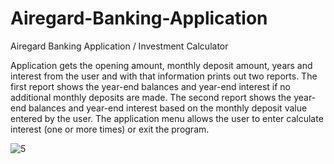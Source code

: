 # Airegard-Banking-Application
Airegard Banking Application / Investment Calculator

Application gets the opening amount, monthly deposit amount, years and interest from the user and with that information prints out two reports. The first report shows the year-end balances and year-end interest if no additional monthly deposits are made. The second report shows the year-end balances and year-end interest based on the monthly deposit value entered by the user. The application menu allows the user to enter calculate interest (one or more times) or exit the program. 

![5](https://user-images.githubusercontent.com/110789514/210836444-fea73bbf-df29-47f7-be97-98ee1325f453.png)
